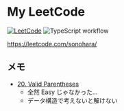 # My LeetCode
[![LeetCode](https://img.shields.io/badge/Solved-8%2F2598-black.svg?&color=%23ffa116style=flat&logo=leetcode&logoColor=yellow)](https://leetcode.com/sonohara/)
 ![TypeScript workflow](https://github.com/sonohara/my-leetcode/actions/workflows/TypeScript.yml/badge.svg)

https://leetcode.com/sonohara/

## メモ
- [20. Valid Parentheses](https://leetcode.com/problems/valid-parentheses/)
  - 全然 Easy じゃなかった…
  - データ構造で考えないと解けない 

